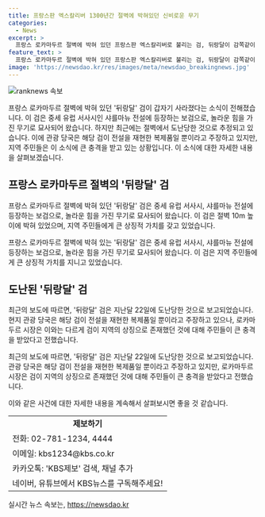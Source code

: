 ```yaml
---
title: 프랑스판 엑스칼리버 1300년간 절벽에 박혀있던 신비로운 무기
categories:
  - News
excerpt: >
  프랑스 로카마두르 절벽에 박혀 있던 프랑스판 엑스칼리버로 불리는 검, 뒤랑달이 감쪽같이 사라졌다. 지난달 22일에 도난당한 거로 보이지만, 현지 관광 당국은 이를 복제품이라고 주장했다. 이에도 로카마두르 시장은 검이 사라진 것에 대해 주민들이 큰 충격을 받았다고 전했다. 현재 사례에 대한 조사가 진행 중이며, 관련 정보는 KBS뉴스를 통해 제보할 수 있다. (150자)
feature_text: >
  프랑스 로카마두르 절벽에 박혀 있던 프랑스판 엑스칼리버로 불리는 검, 뒤랑달이 감쪽같이 사라졌다. 지난달 22일에 도난당한 거로 보이지만, 현지 관광 당국은 이를 복제품이라고 주장했다. 이에도 로카마두르 시장은 검이 사라진 것에 대해 주민들이 큰 충격을 받았다고 전했다. 현재 사례에 대한 조사가 진행 중이며, 관련 정보는 KBS뉴스를 통해 제보할 수 있다. (150자)
image: 'https://newsdao.kr/res/images/meta/newsdao_breakingnews.jpg'
---
```


<p><img src="https://newsdao.kr/res/images/meta/newsdao_breakingnews.jpg" alt="ranknews 속보" /></p>

<p>프랑스 로카마두르 절벽에 박혀 있던 '뒤랑달' 검이 갑자기 사라졌다는 소식이 전해졌습니다. 이 검은 중세 유럽 서사시인 샤를마뉴 전설에 등장하는 보검으로, 놀라운 힘을 가진 무기로 묘사되어 왔습니다. 하지만 최근에는 절벽에서 도난당한 것으로 추정되고 있습니다. 이에 관광 당국은 해당 검이 전설을 재현한 복제품일 뿐이라고 주장하고 있지만, 지역 주민들은 이 소식에 큰 충격을 받고 있는 상황입니다. 이 소식에 대한 자세한 내용을 살펴보겠습니다. </p>

<h2 data-ke-size="size26">프랑스 로카마두르 절벽의 '뒤랑달' 검</h2>

<p>프랑스 로카마두르 절벽에 박혀 있던 '뒤랑달' 검은 중세 유럽 서사시, 샤를마뉴 전설에 등장하는 보검으로, 놀라운 힘을 가진 무기로 묘사되어 왔습니다. 이 검은 절벽 10m 높이에 박혀 있었으며, 지역 주민들에게 큰 상징적 가치를 갖고 있었습니다.</p>

<p data-ke-size="size16">프랑스 로카마두르 절벽에 박혀 있는 '뒤랑달' 검은 중세 유럽 서사시, 샤를마뉴 전설에 등장하는 보검으로, 놀라운 힘을 가진 무기로 묘사되어 왔습니다. 이 검은 지역 주민들에게 큰 상징적 가치를 지니고 있었습니다.</p>

<h2 data-ke-size="size26">도난된 '뒤랑달' 검</h2>

<p>최근의 보도에 따르면, '뒤랑달' 검은 지난달 22일에 도난당한 것으로 보고되었습니다. 현지 관광 당국은 해당 검이 전설을 재현한 복제품일 뿐이라고 주장하고 있으나, 로카마두르 시장은 이와는 다르게 검이 지역의 상징으로 존재했던 것에 대해 주민들이 큰 충격을 받았다고 전했습니다.</p>

<p data-ke-size="size16">최근의 보도에 따르면, '뒤랑달' 검은 지난달 22일에 도난당한 것으로 보고되었습니다. 관광 당국은 해당 검이 전설을 재현한 복제품일 뿐이라고 주장하고 있지만, 로카마두르 시장은 검이 지역의 상징으로 존재했던 것에 대해 주민들이 큰 충격을 받았다고 전했습니다.</p>

<p>이와 같은 사건에 대한 자세한 내용을 계속해서 살펴보시면 좋을 것 같습니다.</p>

<table>
    <tr>
        <td style="text-align: center; height: 17px;"><b>제보하기</b></td>
    </tr>
    <tr>
        <td>전화: 02-781-1234, 4444</td>
    </tr>
    <tr>
        <td>이메일: kbs1234@kbs.co.kr</td>
    </tr>
    <tr>
        <td>카카오톡: 'KBS제보' 검색, 채널 추가</td>
    </tr>
    <tr>
        <td>네이버, 유튜브에서 KBS뉴스를 구독해주세요!</td>
    </tr>
</table>
실시간 뉴스 속보는, <a href="https://newsdao.kr" rel="dofollow">https://newsdao.kr</a>


